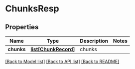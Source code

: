 # ChunksResp

## Properties
Name | Type | Description | Notes
------------ | ------------- | ------------- | -------------
**chunks** | [**list[ChunkRecord]**](ChunkRecord.md) | chunks | 

[[Back to Model list]](../README.md#documentation-for-models) [[Back to API list]](../README.md#documentation-for-api-endpoints) [[Back to README]](../README.md)



